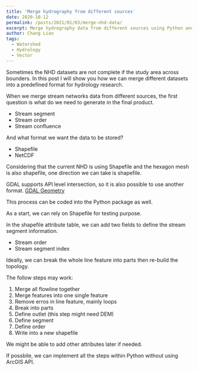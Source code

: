 ```yaml
---
title: 'Merge hydrography from different sources'
date: 2020-10-12
permalink: /posts/2021/01/03/merge-nhd-data/
excerpt: Merge hydrography data from different sources using Python and GDAL.
author: Chang Liao
tags:
  - Watershed
  - Hydrology
  - Vector
---
```


Sometimes the NHD datasets are not complete if the study area across bounders.
In this post I will show you how we can merge different datasets into a predefined format for hydrology research.

When we merge stream networks data from different sources, the first question is what do we need to generate in the final product.
* Stream segment 
* Stream order
* Stream confluence

And what format we want the data to be stored?
* Shapefile
* NetCDF

Considering that the current NHD is using Shapefile and the hexagon mesh is also shapefile, one direction we can take is shapefile.

GDAL supports API level intersection, so it is also possible to use another format.
[GDAL Geometry](https://gdal.org/python/osgeo.ogr.Geometry-class.html)

This process can be coded into the Python package as well.

As a start, we can rely on Shapefile for testing purpose.

In the shapefile attribute table, we can add two fields to define the stream segment information.
* Stream order
* Stream segment index

Ideally, we can break the whole line feature into parts then re-build the topology.

The follow steps may work:
1. Merge all flowline together
2. Merge features into one single feature
3. Remove erros in line feature, mainly loops
4. Break into parts
5. Define outlet (this step might need DEM)
6. Define segment
7. Define order
8. Write into a new shapefile

We might be able to add other attributes later if needed.

If possbile, we can implement all the steps within Python without using ArcGIS API.

